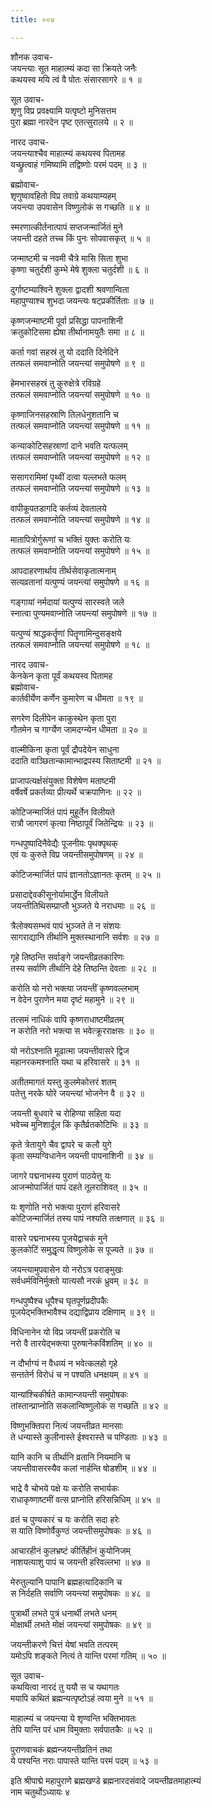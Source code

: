 ```yaml
---
title: ००४

---
```

शौनक उवाच-  
जयन्त्याः सूत माहात्म्यं कदा सा क्रियते जनैः  
कथयस्व मयि त्वं वै पोतः संसारसागरे ॥ १ ॥


सूत उवाच-  
शृणु विप्र प्रवक्ष्यामि यत्पृष्टो मुनिसत्तम  
पुरा ब्रह्मा नारदेन पृष्ट एतत्सुरालये ॥ २ ॥


नारद उवाच-  
जयन्त्याश्चैव माहात्म्यं कथयस्व पितामह  
यच्छ्रुत्वाहं गमिष्यामि तद्विष्णोः परमं पदम् ॥ ३ ॥


ब्रह्मोवाच-  
शृणुष्वावहितो विप्र तवाग्रे कथयाम्यहम्  
जयन्त्या उपवासेन विष्णुलोकं स गच्छति ॥ ४ ॥


स्मरणात्कीर्तनात्पापं सप्तजन्मार्जितं मुने  
जयन्ती दहते तच्च किं पुनः सोपवासकृत् ॥ ५ ॥


जन्माष्टमी च नवमी चैत्रे मासि सिता शुभा  
कृष्णा चतुर्दशी कुम्भे मेषे शुक्ला चतुर्दशी ॥ ६ ॥


दुर्गाष्टम्याश्विने शुक्ला द्वादशी श्रवणान्विता  
महापुण्याश्च शुभदा जयन्त्यः षट्प्रकीर्तिताः ॥ ७ ॥


कृष्णजन्माष्टमी पूर्वा प्रसिद्धा पापनाशिनी  
क्रतुकोटिसमा ह्येषा तीर्थानामयुतैः समा ॥ ८ ॥


कर्ता गवां सहस्रं तु यो ददाति दिनेदिने  
तत्फलं समवाप्नोति जयन्त्यां समुपोषणे ॥ ९ ॥


हेमभारसहस्रं तु कुरुक्षेत्रे रविग्रहे  
तत्फलं समवाप्नोति जयन्त्यां समुपोषणे ॥ १० ॥


कृष्णाजिनसहस्राणि तिलधेनुशतानि च  
तत्फलं समवाप्नोति जयन्त्यां समुपोषणे ॥ ११ ॥


कन्याकोटिसहस्राणां दाने भवति यत्फलम्  
तत्फलं समवाप्नोति जयन्त्यां समुपोषणे ॥ १२ ॥


ससागरामिमां पृथ्वीं दत्वा यल्लभते फलम्  
तत्फलं समवाप्नोति जयन्त्यां समुपोषणे ॥ १३ ॥


वापीकूपतडागदि कर्तव्यं देवतालये  
तत्फलं समवाप्नोति जयन्त्यां समुपोषणे ॥ १४ ॥


मातापित्रोर्गुरूणां च भक्तिं युक्तः करोति यः  
तत्फलं समवाप्नोति जयन्त्यां समुपोषणे ॥ १५ ॥


आपदाहरणार्थाय तीर्थसेवाकृतात्मनाम्  
सत्यव्रतानां यत्पुण्यं जयन्त्यां समुपोषणे ॥ १६ ॥


गङ्गायां नर्मदायां यत्पुण्यं सारस्वते जले  
स्नात्वा पुण्यमवाप्नोति जयन्त्यां समुपोषणे ॥ १७ ॥


यत्पुण्यं श्राद्धकर्तॄणां पितॄणामिन्दुसङ्क्षये  
तत्फलं समवाप्नोति जयन्त्यां समुपोषणे ॥ १८ ॥


नारद उवाच-  
केनकेन कृता पूर्वं कथयस्व पितामह  
ब्रह्मोवाच-  
कार्तवीर्येण कर्णेन कुमारेण च धीमता ॥ १९ ॥


सगरेण दिलीपेन काकुस्थेन कृता पुरा  
गौतमेन च गार्ग्येण जामदग्न्येन धीमता ॥ २० ॥


वाल्मीकिना कृता पूर्वं द्रौपदेयेन साधुना  
ददाति वाञ्छितान्कामान्भाद्रपस्य सिताष्टमी ॥ २१ ॥


प्राजापत्यर्क्षसंयुक्ता विशेषेण मताष्टमी  
वर्षेवर्षे प्रकर्तव्या प्रीत्यर्थे चक्रपाणिनः ॥ २२ ॥


कोटिजन्मार्जितं पापं मुहूर्तेन विलीयते  
रात्रौ जागरणं कृत्वा निष्ठापूर्वं जितेन्द्रियः ॥ २३ ॥


गन्धपुष्पादिनैवेद्यैः पूजनीयः पृथक्पृथक्  
एवं यः कुरुते विप्र जयन्तीसमुपोषणम् ॥ २४ ॥


कोटिजन्मार्जितं पापं ज्ञानतोऽज्ञानतः कृतम् ॥ २५ ॥


प्रसादाद्देवकीसूनोर्यामार्द्धेन विलीयते  
जयन्तीतिथिसम्प्राप्तौ भुञ्जते ये नराधमाः ॥ २६ ॥


त्रैलोक्यसम्भवं पापं भुञ्जते ते न संशयः  
सागराद्यानि तीर्थानि मुक्तस्थानानि सर्वशः ॥ २७ ॥


गृहे तिष्ठन्ति सर्वाङ्गे जयन्तीव्रतकारिणः  
तस्य सर्वाणि तीर्थानि देहे तिष्ठन्ति देवताः ॥ २८ ॥


करोति यो नरो भक्त्या जयन्तीं कृष्णवल्लभाम्  
न वेदेन पुराणेन मया दृष्टं महामुने ॥ २९ ॥


तत्समं नाधिकं वापि कृष्णराधाष्टमीव्रतम्  
न करोति नरो भक्त्या स भवेत्क्रूरराक्षसः ॥ ३० ॥


यो नरोऽश्नाति मूढात्मा जयन्तीवासरे द्विज  
महानरकमश्नाति यथा च हरिवासरे ॥ ३१ ॥


अतीतमागतं यस्तु कुलमेकोत्तरं शतम्  
पतेत्तु नरके घोरे जयन्त्यां भोजनेन वै ॥ ३२ ॥


जयन्ती बुधवारे च रोहिण्या सहिता यदा  
भवेच्च मुनिशार्दूल किं कृतैर्व्रतकोटिभिः ॥ ३३ ॥


कृते त्रेतायुगे चैव द्वापरे च कलौ युगे  
कृता सम्यग्विधानेन जयन्ती पापनाशिनी ॥ ३४ ॥


जागरे पद्मनाभस्य पुराणं पाठयेत्तु यः  
आजन्मोपार्जितं पापं दहते तूलराशिवत् ॥ ३५ ॥


यः शृणोति नरो भक्त्या पुराणं हरिवासरे  
कोटिजन्मार्जितं तस्य पापं नश्यति तत्क्षणात् ॥ ३६ ॥


वासरे पद्मनाभस्य पूजयेद्वाचकं मुने  
कुलकोटिं समुद्धृत्य विष्णुलोके स पूज्यते ॥ ३७ ॥


जयन्त्यामुपवासेन यो नरोऽत्र पराङ्मुखः  
सर्वधर्मविनिर्मुक्तो यात्यसौ नरकं ध्रुवम् ॥ ३८ ॥


गन्धपुष्पैश्च धूपैश्च घृतपूर्णप्रदीपकैः  
पूजयेद्भक्तिभावैश्च दद्याद्विप्राय दक्षिणाम् ॥ ३९ ॥


विधिनानेन यो विप्र जयन्तीं प्रकरोति च  
नरो वै तारयेद्भक्त्या पुरुषानेकविंशतिम् ॥ ४० ॥


न दौर्भाग्यं न वैधव्यं न भवेत्कलहो गृहे  
सन्ततेर्न विरोधं च न पश्यति धनक्षयम् ॥ ४१ ॥


यान्यांश्चिकीर्षते कामान्जयन्ती समुपोषकः  
तांस्तान्प्राप्नोति सकलान्विष्णुलोकं स गच्छति ॥ ४२ ॥


विष्णुभक्तिपरा नित्यं जयन्तीव्रत मानसाः  
ते धन्यास्ते कुलीनास्ते ईश्वरास्ते च पण्डिताः ॥ ४३ ॥


यानि कानि च तीर्थानि व्रतानि नियमानि च  
जयन्तीवासरस्यैव कलां नार्हन्ति षोडशीम् ॥ ४४ ॥


भाद्रे वै चोभये पक्षे यः करोति सभार्यकः  
राधाकृष्णाष्टमीं वत्स प्राप्नोति हरिसन्निधिम् ॥ ४५ ॥


व्रतं च पुण्यकारं च यः करोति सदा हरेः  
स याति विष्णोर्वैकुण्ठं जयन्तीसमुपोषकः ॥ ४६ ॥


आचारहीनं कुलभ्रष्टं कीर्तिहीनं कुयोनिजम्  
नाशयत्याशु पापं च जयन्ती हरिवल्लभा ॥ ४७ ॥


मेरुतुल्यानि पापानि ब्रह्महत्यादिकानि च  
स निर्दहति सर्वाणि जयन्त्यां समुपोषकः ॥ ४८ ॥


पुत्रार्थी लभते पुत्रं धनार्थी लभते धनम्  
मोक्षार्थी लभते मोक्षं जयन्त्यां समुपोषकः ॥ ४९ ॥


जयन्तीकरणे चित्तं येषां भवति तत्परम्  
यमोऽपि शङ्कते नित्यं ते यान्ति परमां गतिम् ॥ ५० ॥


सूत उवाच-  
कथयित्वा नारदं तु ययौ स च यथागतः  
मयापि कथितं ब्रह्मन्यत्पृष्टोऽहं त्वया मुने ॥ ५१ ॥


माहात्म्यं च जयन्त्या ये शृण्वन्ति भक्तिभावतः  
तेपि यान्ति परं धाम विमुक्ताः सर्वपातकैः ॥ ५२ ॥


पुराणवाचकं ब्रह्मन्जयन्तीव्रतिनं तथा  
ये पश्यन्ति नराः पापास्ते यान्ति परमं पदम् ॥ ५३ ॥


इति श्रीपाद्मे महापुराणे ब्रह्मखण्डे ब्रह्मनारदसंवादे जयन्तीव्रतमाहात्म्यं  
नाम चतुर्थोऽध्यायः ४